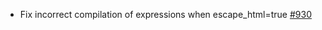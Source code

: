 - Fix incorrect compilation of expressions when escape_html=true [#930](https://github.com/smarty-php/smarty/pull/930)